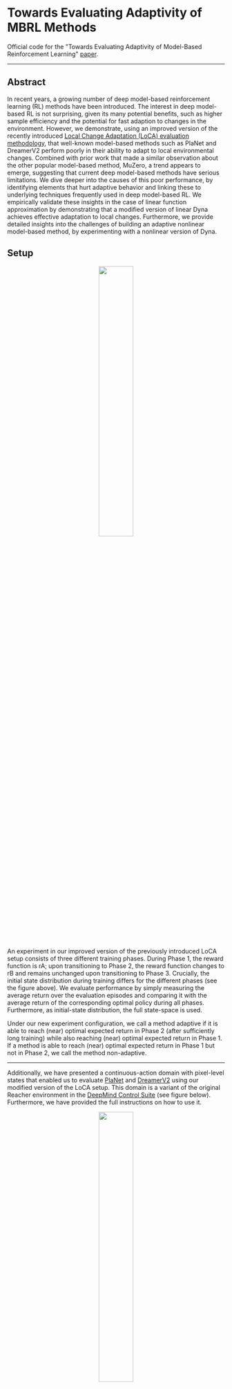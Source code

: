 # Towards Evaluating Adaptivity of MBRL Methods

Official code for the "Towards Evaluating Adaptivity of Model-Based Reinforcement Learning" [paper](https://arxiv.org/abs/2204.11464).

----

## Abstract 
In recent years, a growing number of deep model-based reinforcement learning (RL) methods have been introduced. 
The interest in deep model-based RL is not surprising, given its many potential benefits, such as higher 
sample efficiency and the potential for fast adaption to changes in the environment. However, we demonstrate, 
using an improved version of the recently introduced 
[Local Change Adaptation (LoCA) evaluation methodology](https://arxiv.org/abs/2007.03158), 
that well-known model-based methods such as PlaNet and DreamerV2 perform poorly in their ability to adapt to 
local environmental changes.  Combined with prior work that made a similar observation about the other popular 
model-based method, MuZero, a trend appears to emerge, suggesting that current deep model-based methods have serious 
limitations. We dive deeper into the causes of this poor performance, by identifying elements that hurt adaptive 
behavior and linking these to underlying techniques frequently used in deep model-based RL. We empirically validate 
these insights in the case of linear function approximation by demonstrating that a modified version of linear Dyna 
achieves effective adaptation to local changes. Furthermore, we provide detailed insights into the challenges of 
building an adaptive nonlinear model-based method, by experimenting with a nonlinear version of Dyna.

## Setup

<p align="center">
<img src="https://user-images.githubusercontent.com/79111421/165789118-fcd43524-be8e-4e3c-b4dd-1a7d6ce08a93.png" width=40%>
</p>

An experiment in our improved version of the previously introduced LoCA setup consists of 
three different training phases. During Phase 1, the reward function is rA; upon transitioning 
to Phase 2, the reward function changes to rB and remains unchanged upon transitioning to Phase 3. 
Crucially, the initial state distribution during training differs for the different phases (see the figure above). 
We evaluate performance by simply measuring the average return over the evaluation episodes and comparing 
it with the average return of the corresponding optimal policy during all phases. Furthermore, as initial-state distribution, 
the full state-space is used.

Under our new experiment configuration, we call a method adaptive if it is able to reach (near) optimal expected 
return in Phase 2 (after sufficiently long training) while also reaching (near) optimal expected return in Phase 1. 
If a method is able to reach (near) optimal expected return in Phase 1 but not in Phase 2, we call the method non-adaptive.

____ 

Additionally, we have presented a continuous-action domain with pixel-level states that enabled us to 
evaluate [PlaNet](https://arxiv.org/abs/1811.04551) and [DreamerV2](https://arxiv.org/abs/2010.02193) 
using our modified version of the LoCA setup. This domain is a variant of the original Reacher environment 
in the [DeepMind Control Suite](https://github.com/deepmind/dm_control) (see figure below). Furthermore,
we have provided the full instructions on how to use it.

<p align="center">
<img src="https://user-images.githubusercontent.com/79111421/165799596-b6f12157-0996-45be-96f2-b4ecf964c00f.jpg" width=40%>
</p>


## Usage
For ease of use, we have divided the structure of the code into three directories. Each directory includes the code for a specific section of the paper:
- `tabular-exp`: Section 3
- `deeprl-exp`: Section 4
- `dyna-exp`: Section 5

Please follow the instructions of each directory to be able to reproduce the results presented in the paper.

Note: The code for each section has been tested with `python 3.7`. 

## Citation

If you found this work useful, please consider citing the following two LoCA papers:

```
@article{wan2022loca2,
  title={Towards Evaluating Adaptivity of Model-Based Reinforcement Learning Methods},
  author={Wan, Yi and Rahimi-Kalahroudi, Ali and Rajendran, Janarthanan and Momennejad, Ida and Chandar, Sarath and van Seijen, Harm},
  journal={arXiv preprint arXiv:2204.11464},
  year={2022}
}
```


```
@inproceedings{vanseijen-LoCA,
 author = {Van Seijen, Harm and Nekoei, Hadi and Racah, Evan and Chandar, Sarath},
 booktitle = {Advances in Neural Information Processing Systems},
 editor = {H. Larochelle and M. Ranzato and R. Hadsell and M. F. Balcan and H. Lin},
 pages = {6562--6572},
 publisher = {Curran Associates, Inc.},
 title = {The LoCA Regret: A Consistent Metric to Evaluate Model-Based Behavior in Reinforcement Learning},
 url = {https://proceedings.neurips.cc/paper/2020/file/48db71587df6c7c442e5b76cc723169a-Paper.pdf},
 volume = {33},
 year = {2020}
}
```
